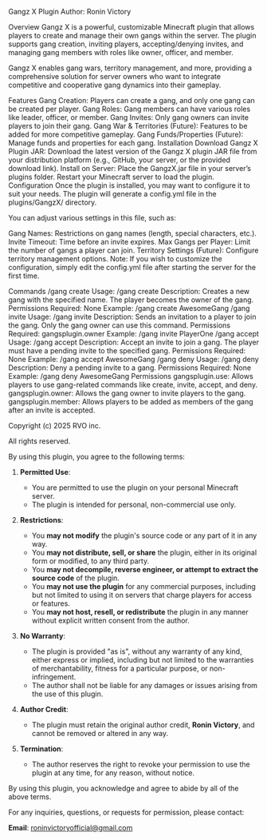 Gangz X Plugin
Author: Ronin Victory

Overview
Gangz X is a powerful, customizable Minecraft plugin that allows players to create and manage their own gangs within the server. The plugin supports gang creation, inviting players, accepting/denying invites, and managing gang members with roles like owner, officer, and member.

Gangz X enables gang wars, territory management, and more, providing a comprehensive solution for server owners who want to integrate competitive and cooperative gang dynamics into their gameplay.

Features
Gang Creation: Players can create a gang, and only one gang can be created per player.
Gang Roles: Gang members can have various roles like leader, officer, or member.
Gang Invites: Only gang owners can invite players to join their gang.
Gang War & Territories (Future): Features to be added for more competitive gameplay.
Gang Funds/Properties (Future): Manage funds and properties for each gang.
Installation
Download Gangz X Plugin JAR:
Download the latest version of the Gangz X plugin JAR file from your distribution platform (e.g., GitHub, your server, or the provided download link).
Install on Server:
Place the GangzX.jar file in your server’s plugins folder.
Restart your Minecraft server to load the plugin.
Configuration
Once the plugin is installed, you may want to configure it to suit your needs. The plugin will generate a config.yml file in the plugins/GangzX/ directory.

You can adjust various settings in this file, such as:

Gang Names: Restrictions on gang names (length, special characters, etc.).
Invite Timeout: Time before an invite expires.
Max Gangs per Player: Limit the number of gangs a player can join.
Territory Settings (Future): Configure territory management options.
Note: If you wish to customize the configuration, simply edit the config.yml file after starting the server for the first time.

Commands
/gang create <name>
Usage: /gang create <name>
Description: Creates a new gang with the specified name. The player becomes the owner of the gang.
Permissions Required: None
Example: /gang create AwesomeGang
/gang invite <player>
Usage: /gang invite <player>
Description: Sends an invitation to a player to join the gang. Only the gang owner can use this command.
Permissions Required: gangsplugin.owner
Example: /gang invite PlayerOne
/gang accept <gangname>
Usage: /gang accept <gangname>
Description: Accept an invite to join a gang. The player must have a pending invite to the specified gang.
Permissions Required: None
Example: /gang accept AwesomeGang
/gang deny <gangname>
Usage: /gang deny <gangname>
Description: Deny a pending invite to a gang.
Permissions Required: None
Example: /gang deny AwesomeGang
Permissions
gangsplugin.use: Allows players to use gang-related commands like create, invite, accept, and deny.
gangsplugin.owner: Allows the gang owner to invite players to the gang.
gangsplugin.member: Allows players to be added as members of the gang after an invite is accepted.



Copyright (c) 2025 RVO inc.

All rights reserved.

By using this plugin, you agree to the following terms:

1. **Permitted Use**: 
   - You are permitted to use the plugin on your personal Minecraft server.
   - The plugin is intended for personal, non-commercial use only.

2. **Restrictions**:
   - You **may not modify** the plugin's source code or any part of it in any way.
   - You **may not distribute, sell, or share** the plugin, either in its original form or modified, to any third party.
   - You **may not decompile, reverse engineer, or attempt to extract the source code** of the plugin.
   - You **may not use the plugin** for any commercial purposes, including but not limited to using it on servers that charge players for access or features.
   - You **may not host, resell, or redistribute** the plugin in any manner without explicit written consent from the author.
   
3. **No Warranty**:
   - The plugin is provided "as is", without any warranty of any kind, either express or implied, including but not limited to the warranties of merchantability, fitness for a particular purpose, or non-infringement.
   - The author shall not be liable for any damages or issues arising from the use of this plugin.

4. **Author Credit**:
   - The plugin must retain the original author credit, **Ronin Victory**, and cannot be removed or altered in any way.

5. **Termination**:
   - The author reserves the right to revoke your permission to use the plugin at any time, for any reason, without notice.

By using this plugin, you acknowledge and agree to abide by all of the above terms.

For any inquiries, questions, or requests for permission, please contact:

**Email**: roninvictoryofficial@gmail.com
